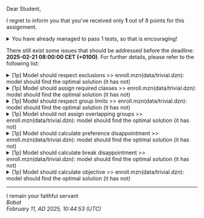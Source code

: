 Dear Student,

I regret to inform you that you've received only **1** out of 8 points for this assignment.
<details><summary>You have already managed to pass 1 tests, so that is encouraging!</summary>&emsp;☑&nbsp;[1p]&nbsp;The&nbsp;model&nbsp;compiles</details>

There still exist some issues that should be addressed before the deadline: **2025-02-21 08:00:00 CET (+0100)**. For further details, please refer to the following list:

<details><summary>[1p] Model should respect exclusions &gt;&gt; enroll.mzn(data/trivial.dzn): model should find the optimal solution (it has not)</summary></details>
<details><summary>[1p] Model should assign required classes &gt;&gt; enroll.mzn(data/trivial.dzn): model should find the optimal solution (it has not)</summary></details>
<details><summary>[1p] Model should respect group limits &gt;&gt; enroll.mzn(data/trivial.dzn): model should find the optimal solution (it has not)</summary></details>
<details><summary>[1p] Model should not assign overlapping groups &gt;&gt; enroll.mzn(data/trivial.dzn): model should find the optimal solution (it has not)</summary></details>
<details><summary>[1p] Model should calculate preference disappointment &gt;&gt; enroll.mzn(data/trivial.dzn): model should find the optimal solution (it has not)</summary></details>
<details><summary>[1p] Model should calculate break disappointment &gt;&gt; enroll.mzn(data/trivial.dzn): model should find the optimal solution (it has not)</summary></details>
<details><summary>[1p] Model should calculate objective &gt;&gt; enroll.mzn(data/trivial.dzn): model should find the optimal solution (it has not)</summary></details>

-----------
I remain your faithful servant\
_Bobot_\
_February 11, AD 2025, 10:44:53 (UTC)_